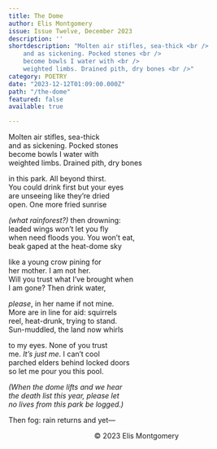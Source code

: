 ```yaml
---
title: The Dome
author: Elis Montgomery
issue: Issue Twelve, December 2023
description: ''
shortdescription: "Molten air stifles, sea-thick <br />
    and as sickening. Pocked stones <br />
    become bowls I water with <br />
    weighted limbs. Drained pith, dry bones <br />"
category: POETRY
date: "2023-12-12T01:09:00.000Z"
path: "/the-dome"
featured: false
available: true

---
```


Molten air stifles, sea-thick <br />
and as sickening. Pocked stones <br />
become bowls I water with <br />
weighted limbs. Drained pith, dry bones <br />

in this park. All beyond thirst. <br />
You could drink first but your eyes <br />
are unseeing like they’re dried <br />
open. One more fried sunrise <br />

<em>(what rainforest?) </em> then drowning: <br />
leaded wings won’t let you fly <br />
when need floods you. You won’t eat, <br />
beak gaped at the heat-dome sky <br />

like a young crow pining for <br />
her mother. I am not her. <br />
Will you trust what I’ve brought when <br />
I am gone? Then drink water, <br />

<em>please</em>, in her name if not mine. <br />
More are in line for aid: squirrels <br />
reel, heat-drunk, trying to stand. <br />
Sun-muddled, the land now whirls <br />

to my eyes. None of you trust <br />
me. <em>It’s just me</em>. I can’t cool <br />
parched elders behind locked doors <br />
so let me pour you this pool. <br />

<em>(When the dome lifts and we hear</em> <br />
<em>the death list this year, please let</em> <br />
<em>no lives from this park be logged.) </em> <br />

Then fog: rain returns and yet— <br />



<p style="text-align: center;">© 2023 Elis Montgomery</p>



